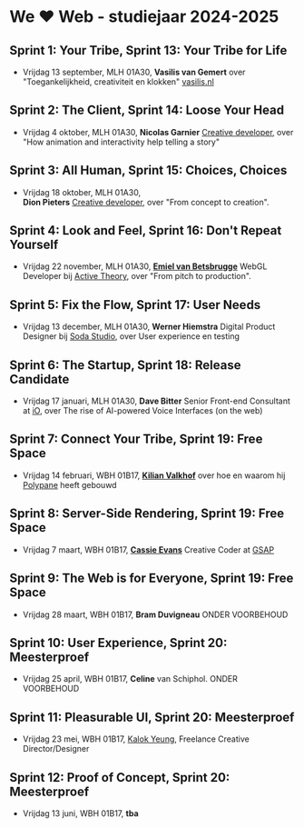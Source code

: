 # We ♥ Web - studiejaar 2024-2025

## Sprint 1: Your Tribe, Sprint 13: Your Tribe for Life
- Vrijdag 13 september, MLH 01A30, 
**Vasilis van Gemert** over "Toegankelijkheid, creativiteit en klokken" [vasilis.nl](https://vasilis.nl/clocks/)

## Sprint 2: The Client, Sprint 14: Loose Your Head
- Vrijdag 4 oktober, MLH 01A30, 
**Nicolas Garnier** [Creative developer](https://nico.computer/), over "How animation and interactivity help telling a story"

## Sprint 3: All Human, Sprint 15: Choices, Choices
- Vrijdag 18 oktober, MLH 01A30,  
**Dion Pieters** [Creative developer](https://www.dionpieters.dev), over "From concept to creation".

## Sprint 4: Look and Feel, Sprint 16: Don't Repeat Yourself
- Vrijdag 22 november, MLH 01A30, 
[**Emiel van Betsbrugge**](https://emielvanbetsbrugge.be/) WebGL Developer bij [Active Theory](https://activetheory.net/), over "From pitch to production".

## Sprint 5: Fix the Flow, Sprint 17: User Needs
- Vrijdag 13 december, MLH 01A30, 
**Werner Hiemstra** Digital Product Designer bij [Soda Studio](https://www.sodastudio.nl), over User experience en testing

## Sprint 6: The Startup, Sprint 18: Release Candidate
- Vrijdag 17 januari, MLH 01A30, 
**Dave Bitter** Senior Front-end Consultant at [iO](https://www.iodigital.com/en), over The rise of AI-powered Voice Interfaces (on the web)

## Sprint 7: Connect Your Tribe, Sprint 19: Free Space
- Vrijdag 14 februari, WBH 01B17, 
[**Kilian Valkhof**](https://kilianvalkhof.com/) over hoe en waarom hij [Polypane](https://polypane.app/) heeft gebouwd

## Sprint 8: Server-Side Rendering, Sprint 19: Free Space
- Vrijdag 7 maart, WBH 01B17, 
[**Cassie Evans**](https://www.cassie.codes/) Creative Coder at [GSAP](https://gsap.com/)

## Sprint 9: The Web is for Everyone, Sprint 19: Free Space
- Vrijdag 28 maart, WBH 01B17, 
**Bram Duvigneau** ONDER VOORBEHOUD
  
## Sprint 10: User Experience, Sprint 20: Meesterproef
- Vrijdag 25 april, WBH 01B17, 
**Celine** van Schiphol. ONDER VOORBEHOUD

## Sprint 11: Pleasurable UI, Sprint 20: Meesterproef
- Vrijdag 23 mei, WBH 01B17, 
[Kalok Yeung](https://kalokyeung.com/), Freelance Creative Director/Designer

## Sprint 12: Proof of Concept, Sprint 20: Meesterproef
- Vrijdag 13 juni, WBH 01B17, 
**tba**

